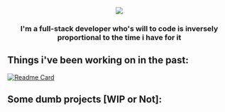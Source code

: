 <p align="center">
  <a href="https://github.com/DenverCoder1/readme-typing-svg"><img src="https://readme-typing-svg.herokuapp.com?color=%2336BCF7&width=430&lines=I+seriously+don't+know+what+to+put+here"></a>
  <h3  align="center">I'm a full-stack developer who's will to code is inversely proportional to the time i have for it</h3>
</p>

## Things i've been working on in the past:
[![Readme Card](https://github-readme-stats.vercel.app/api/pin/?username=FelipeVasquez350&repo=CTPBot)](https://github.com/FelipeVasquez350/CTPBot)

## Some dumb projects [WIP or Not]:
